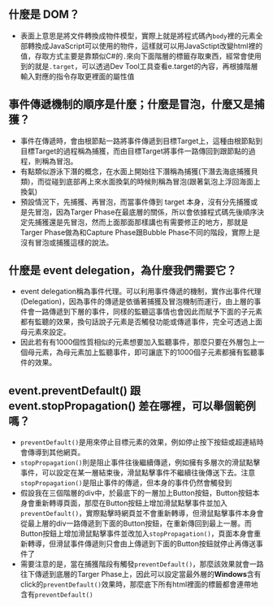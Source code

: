 ﻿## 什麼是 DOM？

- 表面上意思是將文件轉換成物件模型，實際上就是將程式碼內`body`裡的元素全部轉換成JavaScript可以使用的物件，這樣就可以用JavaSctipt改變html裡的值，存取方式主要是靠類似C#的`.`來向下面階層的標籤存取東西，經常會使用到的就是`.target`，可以透過Dev Tool工具查看e.target的內容，再根據階層輸入對應的指令存取更裡面的屬性值

## 事件傳遞機制的順序是什麼；什麼是冒泡，什麼又是捕獲？

- 事件在傳遞時，會由根節點一路將事件傳遞到目標Target上，這種由根節點到目標Target的過程稱為捕獲，而由目標Target將事件一路傳回到跟節點的過程，則稱為冒泡。
- 有點類似游泳下潛的概念，在水面上開始往下潛稱為捕獲(下潛去海底捕獲貝類)，而從碰到底部再上來水面換氣的時候則稱為冒泡(跟著氣泡上浮回海面上換氣)
- 預設情況下，先捕獲、再冒泡，而當事件傳到 target 本身，沒有分先捕獲或是先冒泡，因為Targer Phase在最底層的關係，所以會依據程式碼先後順序決定先捕獲還是先冒泡，然而上面那面那樣講也有需要修正的地方，那就是Targer Phase做為和Capture Phase跟Bubble Phase不同的階段，實際上是沒有冒泡或捕獲這樣的說法。

## 什麼是 event delegation，為什麼我們需要它？

- event delegation稱為事件代理。可以利用事件傳遞的機制，實作出事件代理(Delegation)，因為事件的傳遞是依循著捕獲及冒泡機制而運行，由上層的事件會一路傳遞到下層的事件，同樣的監聽這事情也會因此而賦予下面的子元素都有監聽的效果，換句話說子元素是否觸發功能或傳遞事件，完全可透過上面母元素來設定。
- 因此若有有1000個性質相似的元素想要加入監聽事件，那麼只要在外層包上一個母元素，為母元素加上監聽事件，即可讓底下的1000個子元素都擁有監聽事件的效果。

## event.preventDefault() 跟 event.stopPropagation() 差在哪裡，可以舉個範例嗎？

- `preventDefault()`是用來停止目標元素的效果，例如停止按下按鈕或超連結時會傳導到其他網頁。
- `stopPropagation()`則是阻止事件往後繼續傳遞，例如擁有多層次的滑鼠點擊事件，可以設定在某一層結束後，滑鼠點擊事件不繼續往後傳送下去。注意`stopPropagation()`是阻止事件的傳遞，但本身的事件仍然會觸發到
- 假設我在三個階層的div中，於最底下的一層加上Button按鈕，Button按鈕本身會重新轉導頁面，那麼在Button按鈕上增加滑鼠點擊事件並加入`preventDefault()`，實際點擊時網頁並不會重新轉導，但滑鼠點擊事件本身會從最上層的div一路傳遞到下面的Button按鈕，在重新傳回到最上一層。而Button按鈕上增加滑鼠點擊事件並改加入`stopPropagation()`，頁面本身會重新轉導，但滑鼠事件傳遞則只會由上傳遞到下面的Button按鈕就停止再傳送事件了
- 需要注意的是，當在捕獲階段有觸發`preventDefault()`，那麼該效果就會一路往下傳遞到底層的Targer Phase上，因此可以設定當最外層的**Windows**含有click的`preventDefault()`效果時，那麼底下所有html裡面的標籤都會連帶地含有`preventDefault()`